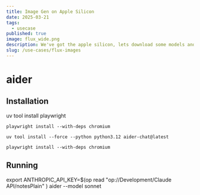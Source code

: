 ```yaml
---
title: Image Gen on Apple Silicon
date: 2025-03-21
tags:
  - usecase
published: true
image: flux_wide.png
description: We've got the apple silicon, lets download some models and make some pictures
slug: /use-cases/flux-images
---
```


# aider

## Installation

uv tool install playwright
```
playwright install --with-deps chromium
```

```
uv tool install --force --python python3.12 aider-chat@latest
```
```
playwright install --with-deps chromium
```

## Running

export ANTHROPIC_API_KEY=$(op read "op://Development/Claude API/notesPlain" )
aider --model sonnet

